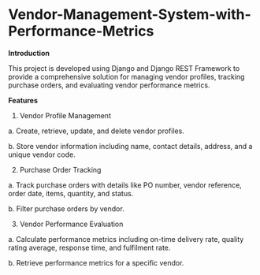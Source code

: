 # Vendor-Management-System-with-Performance-Metrics
**Introduction**

This project is developed using Django and Django REST Framework to provide a comprehensive solution for managing vendor profiles, tracking purchase orders, and evaluating vendor performance metrics.

**Features**


1. Vendor Profile Management

a. Create, retrieve, update, and delete vendor profiles.

b. Store vendor information including name, contact details, address, and a unique vendor code.

2. Purchase Order Tracking

a. Track purchase orders with details like PO number, vendor reference, order date, items, quantity, and status.

b. Filter purchase orders by vendor.

3. Vendor Performance Evaluation

a. Calculate performance metrics including on-time delivery rate, quality rating average, response time, and fulfilment rate.

b. Retrieve performance metrics for a specific vendor.
